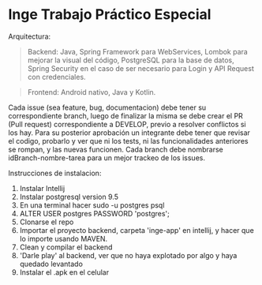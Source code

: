 # Inge Trabajo Práctico Especial
Arquitectura: 

>Backend: Java, Spring Framework para WebServices, Lombok para mejorar la visual del código, PostgreSQL para la base de datos, Spring Security en el caso de ser necesario para Login y API Request con credenciales.

>Frontend: Android nativo, Java y Kotlin.

Cada issue (sea feature, bug, documentacion) debe tener su correspondiente branch, luego de finalizar la misma se debe crear el PR (Pull request) correspondiente a DEVELOP, previo a resolver conflictos si los hay. Para su posterior aprobación un integrante debe tener que revisar el codigo, probarlo y ver que ni los tests, ni las funcionalidades anteriores se rompan, y las nuevas funcionen.
Cada branch debe nombrarse idBranch-nombre-tarea para un mejor trackeo de los issues.

Instrucciones de instalacion:
1) Instalar Intellij
2) Instalar postgresql version 9.5
3) En una terminal hacer sudo -u postgres psql
4) ALTER USER postgres PASSWORD 'postgres';
5) Clonarse el repo
6) Importar el proyecto backend, carpeta 'inge-app' en intellij, y hacer que lo importe usando MAVEN.
6) Clean y compilar el backend
7) 'Darle play' al backend, ver que no haya explotado por algo y haya quedado levantado
8) Instalar el .apk en el celular

